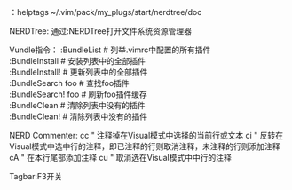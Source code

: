：helptags ~/.vim/pack/my_plugs/start/nerdtree/doc

NERDTree:
通过:NERDTree打开文件系统资源管理器

Vundle指令：
:BundleList              # 列举.vimrc中配置的所有插件  
:BundleInstall           # 安装列表中的全部插件  
:BundleInstall!          # 更新列表中的全部插件  
:BundleSearch foo  		 # 查找foo插件  
:BundleSearch! foo       # 刷新foo插件缓存  
:BundleClean           	 # 清除列表中没有的插件  
:BundleClean!            # 清除列表中没有的插件 

NERD Commenter:
<leader>cc  " 注释掉在Visual模式中选择的当前行或文本
<leader>ci  " 反转在Visual模式中选中行的注释，即已注释的行则取消注释，未注释的行则添加注释
<leader>cA  " 在本行尾部添加注释
<leader>cu  " 取消选在Visual模式中中行的注释

Tagbar:F3开关

